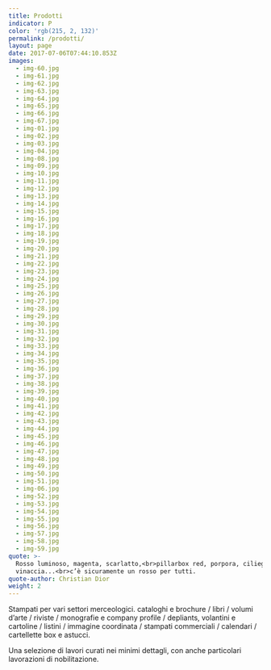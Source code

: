 ```yaml
---
title: Prodotti
indicator: P
color: 'rgb(215, 2, 132)'
permalink: /prodotti/
layout: page
date: 2017-07-06T07:44:10.853Z
images:
  - img-60.jpg
  - img-61.jpg
  - img-62.jpg
  - img-63.jpg
  - img-64.jpg
  - img-65.jpg
  - img-66.jpg
  - img-67.jpg
  - img-01.jpg
  - img-02.jpg
  - img-03.jpg
  - img-04.jpg
  - img-08.jpg
  - img-09.jpg
  - img-10.jpg
  - img-11.jpg
  - img-12.jpg
  - img-13.jpg
  - img-14.jpg
  - img-15.jpg
  - img-16.jpg
  - img-17.jpg
  - img-18.jpg
  - img-19.jpg
  - img-20.jpg
  - img-21.jpg
  - img-22.jpg
  - img-23.jpg
  - img-24.jpg
  - img-25.jpg
  - img-26.jpg
  - img-27.jpg
  - img-28.jpg
  - img-29.jpg
  - img-30.jpg
  - img-31.jpg
  - img-32.jpg
  - img-33.jpg
  - img-34.jpg
  - img-35.jpg
  - img-36.jpg
  - img-37.jpg
  - img-38.jpg
  - img-39.jpg
  - img-40.jpg
  - img-41.jpg
  - img-42.jpg
  - img-43.jpg
  - img-44.jpg
  - img-45.jpg
  - img-46.jpg
  - img-47.jpg
  - img-48.jpg
  - img-49.jpg
  - img-50.jpg
  - img-51.jpg
  - img-06.jpg
  - img-52.jpg
  - img-53.jpg
  - img-54.jpg
  - img-55.jpg
  - img-56.jpg
  - img-57.jpg
  - img-58.jpg
  - img-59.jpg
quote: >-
  Rosso luminoso, magenta, scarlatto,<br>pillarbox red, porpora, ciliegio,
  vinaccia...<br>c’è sicuramente un rosso per tutti.
quote-author: Christian Dior
weight: 2
---
```

Stampati per vari settori merceologici. cataloghi e brochure / libri / volumi d’arte / riviste / monografie e company profile / depliants, volantini e cartoline / listini / immagine coordinata / stampati commerciali / calendari / cartellette box e astucci.

Una selezione di lavori curati nei minimi dettagli, con anche particolari lavorazioni di nobilitazione.
